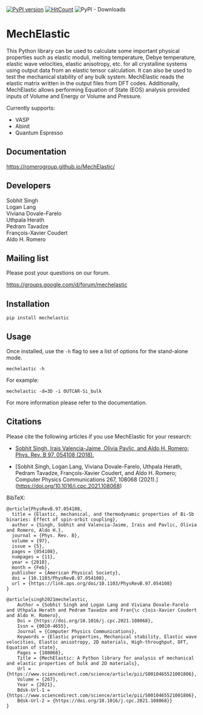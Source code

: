 [![PyPI version](https://badge.fury.io/py/MechElastic.svg)](https://badge.fury.io/py/MechElastic)
[![HitCount](http://hits.dwyl.com/uthpalaherath/romerogroup/mechelastic.svg)](http://hits.dwyl.com/uthpalaherath/romerogroup/mechelastic)
![PyPI - Downloads](https://img.shields.io/pypi/dm/mechelastic)

# MechElastic

This Python library can be used to calculate some important physical properties such as elastic moduli, melting temperature, Debye temperature, elastic wave velocities, elastic anisotropy, etc. for all crystalline systems using output data from an elastic tensor calculation. It can also be used to test the mechanical stability of any bulk system. MechElastic reads the elastic matrix written in the output files from DFT codes. Additionally, MechElastic allows performing Equation of State (EOS) analysis provided inputs of Volume and Energy or Volume and Pressure.  

Currently supports:

- VASP
- Abinit 
- Quantum Espresso


## Documentation

https://romerogroup.github.io/MechElastic/


Developers
------------
Sobhit Singh <br />
Logan Lang <br />
Viviana Dovale-Farelo <br />
Uthpala Herath <br />
Pedram Tavadze <br />
François-Xavier Coudert <br />
Aldo H. Romero <br />

Mailing list
-------------
Please post your questions on our forum.

https://groups.google.com/d/forum/mechelastic

## Installation

```
pip install mechelastic
```

## Usage

Once installed, use the ``-h`` flag to see a list of options for the stand-alone mode.

```
mechelastic -h
```

For example: 

```
mechelastic -d=3D -i OUTCAR-Si_bulk 
```

For more information please refer to the documentation. 

Citations
------------------

Please cite the following articles if you use MechElastic for your research: 

- [Sobhit Singh, Irais Valencia-Jaime, Olivia Pavlic, and Aldo H. Romero; Phys. Rev. B 97, 054108 (2018).](https://journals.aps.org/prb/abstract/10.1103/PhysRevB.97.054108)

- [Sobhit Singh, Logan Lang, Viviana Dovale-Farelo, Uthpala Herath, Pedram Tavadze, François-Xavier Coudert, and Aldo H. Romero; Computer Physics Communications 267, 108068 (2021).] (https://doi.org/10.1016/j.cpc.2021.108068)

BibTeX:

```
@article{PhysRevB.97.054108,
  title = {Elastic, mechanical, and thermodynamic properties of Bi-Sb binaries: Effect of spin-orbit coupling},
  author = {Singh, Sobhit and Valencia-Jaime, Irais and Pavlic, Olivia and Romero, Aldo H.},
  journal = {Phys. Rev. B},
  volume = {97},
  issue = {5},
  pages = {054108},
  numpages = {11},
  year = {2018},
  month = {Feb},
  publisher = {American Physical Society},
  doi = {10.1103/PhysRevB.97.054108},
  url = {https://link.aps.org/doi/10.1103/PhysRevB.97.054108}
}

@article{singh2021mechelastic,
	Author = {Sobhit Singh and Logan Lang and Viviana Dovale-Farelo and Uthpala Herath and Pedram Tavadze and Fran{\c c}ois-Xavier Coudert and Aldo H. Romero},
	Doi = {https://doi.org/10.1016/j.cpc.2021.108068},
	Issn = {0010-4655},
	Journal = {Computer Physics Communications},
	Keywords = {Elastic properties, Mechanical stability, Elastic wave velocities, Elastic anisotropy, 2D materials, High-throughput, DFT, Equation of state},
	Pages = {108068},
	Title = {MechElastic: A Python library for analysis of mechanical and elastic properties of bulk and 2D materials},
	Url = {https://www.sciencedirect.com/science/article/pii/S0010465521001806},
	Volume = {267},
	Year = {2021},
	Bdsk-Url-1 = {https://www.sciencedirect.com/science/article/pii/S0010465521001806},
	Bdsk-Url-2 = {https://doi.org/10.1016/j.cpc.2021.108068}}
}

```









